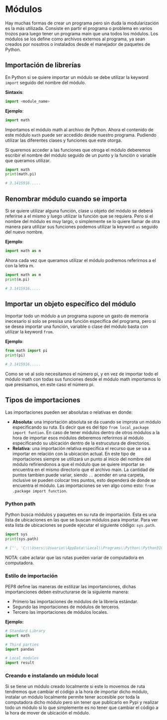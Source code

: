 # Módulos

Hay muchas formas de crear un programa pero sin duda la modularización es la más utilizada. Consiste en partir el programa o problema en varios trozos para luego tener un programa main que una todos los módulos. Los módulos se los define como archivos externos al programa, ya sean creados por nosotros o instalados desde el manejador de paquetes de Python.


## Importación de librerías

En Python si se quiere importar un módulo se debe utilizar la keyword `import` seguido del nombre del módulo.

**Sintaxis**:
```python
import <module_name>
```
**Ejemplo**:
```python
import math
```
Importamos el módulo math al archivo de Python. Ahora el contenido de este módulo `math` puede ser accedido desde nuestro programa. Pudiendo utilizar las diferentes clases y funciones que este otorga.

Si queremos acceder a las funciones que otroga el módulo deberemos escribir el nombre del módulo seguido de un punto y la función o variable que queramos utilizar.

```python
import math
print(math.pi)

# 3.1415916.....
```

## Renombrar módulo cuando se importa

Si se quiere utilizar alguna función, clase u objeto del módulo se deberá referirse a el mismo y luego utilizar la función que se requiera. Pero si el nombre del módulo es muy largo, o simplemente se lo quiere llamar de otra manera para utilizar sus funciones podemos utilizar la keyword `as` seguido del nuevo nombre.

**Ejemplo**:
```python
import math as m
```

Ahora cada vez que queramos utilizar el módulo podremos referirnos a el con la letra m.
```python
import math as m
print(m.pi)

# 3.1415916.....
```

## Importar un objeto específico del módulo

Importar todo un módulo a un programa supone un gasto de memoria inecesario si solo se presisa una función específica del programa, pero si se desea importar una función, variable o clase del módulo basta con utilizar la keyword `from`.

**Ejemplo**:
```python
from math import pi
print(pi)

# 3.1415916.....
```
Como se vé al solo necesitamos el número pi, y en vez de importar todo el módulo math con todas sus funciones desde el módulo math importamos lo que presisamos, en este caso el número pi.

## Tipos de importaciones

Las importaciones pueden ser absolutas o relativas en donde:
* **Absoluta**: una importación absoluta se da cuando se improta un módulo especificando su ruta. Es decir que es del tipo `from local_package import funtion`. En caso de tener módulos dentro de otros módulos a la hora de importar esos módulos deberemos referirnos al módulo especificando su ubicación dentro de la estrucutura de directorios.
* **Relativa**: una importación relativa especifica el recurso que se va a importar en relación con la ubicación actual. En este tipo de importaciones siempre se utilizará un punto al inicio del nombre del módulo refiriendonos a que el módulo que se quiere importar se encuentra en el mismo directorio que el archivo main. La cantidad de puntos tambien puede variar, siendo `..` acender en una carpeta, inclusive se pueden colocar tres puntos, esto dependerá de donde se encuentra el módulo. Las importaciones se ven algo como esto: `from .package import function`. 

### Python path

Python busca módulos y paquetes en su ruta de importación. Esta es una lista de ubicaciones en las que se buscan módulos para importar. Para ver esta lista de ubicaciones se puede ejecutar el siguiente código: `sys.path`.

```python
import sys
print(sys.path)

# ['', 'C:\\Users\\Usuario\\AppData\\Local\\Programs\\Python\\Python310\\Lib\\idlelib', 'C:\\Users\\Usuario\\AppData\\Local\\Programs\\Python\\Python310\\python310.zip', 'C:\\Users\\Usuario\\AppData\\Local\\Programs\\Python\\Python310\\DLLs', 'C:\\Users\\Usuario\\AppData\\Local\\Programs\\Python\\Python310\\lib', 'C:\\Users\\Usuario\\AppData\\Local\\Programs\\Python\\Python310', 'C:\\Users\\Usuario\\AppData\\Local\\Programs\\Python\\Python310\\lib\\site-packages']
```
NOTA: cabe aclarar que las rutas pueden variar de computadora en computadora.

### Estilo de importación

PEP8 define las maneras de estilizar las importanciones, dichas importanciones deben estructurarse de la siguiente manera:

* Primero las importaciones de módulos de la librería estándar.
* Segundo las importaciones de módulos de terceros.
* Tercero las importaciones de módulos locales.

**Ejemplo:**
```python
# Standard Library
import math

# Third parties
import pandas

# Local modules
import result
```

### Creando e instalando un módulo local

Si se tiene un módulo creado localmente si este lo movemos de ruta tendremos que cambiar el código a la hora de importar dicho módulo, instalar un módulo localmente permite tener accesible por toda la computadora dicho módulo pero sin tener que publicarlo en Pypi y realizar todo un módulo si lo que simplemente es no tener que cambiar el código a la hora de mover de ubicación el módulo.
